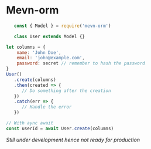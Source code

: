# Mevn-orm

```javascript
   const { Model } = require('mevn-orm')

   class User extends Model {}

let columns = {
    name: 'John Doe',
    email: 'john@example.com',
    password: secret // remember to hash the password
}
User()
   .create(columns)
   .then(created => {
      // Do something after the creation
   })
   .catch(err => {
      // Handle the error
   })

// With aync await
const userId = await User.create(columns)
```

_Still under development hence not ready for production_
